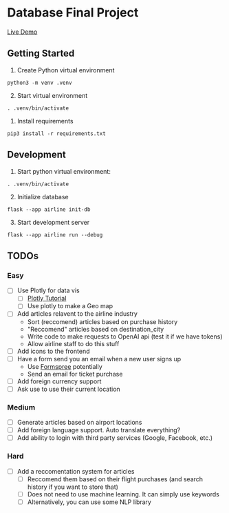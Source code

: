 # Database Final Project

[Live Demo](https://airline-ticket-system-production.up.railway.app/) 

## Getting Started

1. Create Python virtual environment

```shell
python3 -m venv .venv
```

2. Start virtual environment

```shell
. .venv/bin/activate
```

1. Install requirements

```shell
pip3 install -r requirements.txt
```

## Development

1. Start python virtual environment:

```shell
. .venv/bin/activate
```

2. Initialize database

```shell
flask --app airline init-db
```

3. Start development server

```
flask --app airline run --debug
```

## TODOs

### Easy

- [ ] Use Plotly for data vis
  - [ ] [Plotly Tutorial](https://towardsdatascience.com/web-visualization-with-plotly-and-flask-3660abf9c946) 
  - [ ] Use plotly to make a Geo map
- [ ] Add articles relavent to the airline industry
  - Sort (reccomend) articles based on purchase history
  - "Reccomend" articles based on destination_city
  - Write code to make requests to OpenAI api (test it if we have tokens)
  - Allow airline staff to do this stuff
- [ ] Add icons to the frontend
- [ ] Have a form send you an email when a new user signs up
  - Use [Formspree](https://formspree.io/forms) potentially
  - Send an email for ticket purchase
- [ ] Add foreign currency support
- [ ] Ask use to use their current location

### Medium

- [ ] Generate articles based on airport locations
- [ ] Add foreign language support. Auto translate everything?
- [ ] Add ability to login with third party services (Google, Facebook, etc.)

### Hard

- [ ] Add a reccomentation system for articles
  - [ ] Reccomend them based on their flight purchases (and search history if you want to store that)
  - [ ] Does not need to use machine learning. It can simply use keywords
  - [ ] Alternatively, you can use some NLP library
